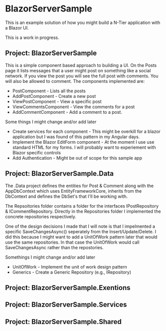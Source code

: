 # BlazorServerSample

This is an example solution of how you might build a N-Tier application with a Blazor UI.

This is a work in progress.

## Project: BlazorServerSample

This is a simple component based approach to building a UI. On the Posts page it lists messages that a user might post on something like a social network. If you view the post you will see the full post with comments. You will also be allowed to comment. The components implemented are:

- PostComponent - Lists all the posts
- AddPostComponent - Create a new post
- ViewPostComponent - View a specific post
-   ViewCommentsComponent - View the comments for a post
-   AddCommentComponent - Add a comment to a post.

Some things I might change and/or add later
- Create services for each component - This might be overkill for a blazor application but I was found of this pattern in my Angular days.
- Implement the Blazor EditForm component - At the moment I use use standard HTML for my forms. I will probably want to experiement with Blazor specific controls
- Add Authentication - Might be out of scope for this sample app

## Project: BlazorServerSample.Data

The .Data project defines the entities for Post & Comment along with the AppDbContext which uses EntityFrameworkCore, inherits from the DbContext and defines the DbSet<T>'s that I'll be working with.

The Repsoitories folder contains a folder for the interfaces IPostRepository & ICommentRepository. Directly in the Repositories folder I implemented the concrete repositories respectively. 

One of the design decisions I made that I will note is that I impelmented a specific SaveChangesAsync() seperately from the Insert/Update/Delete. I did this because I might want to add a UnitOfWork pattern later that would use the same repositories. In that case the UnitOfWork would call SaveChangesAsync rather than the repostories.

Somethings I might change and/or add later
- UnitOfWork - Implement the unit of work design pattern
- Generics - Create a Generic Repository (e.g., IRepository<T>)

## Project: BlazorServerSample.Exentions

## Project: BlazorServerSample.Services

## Project: BlazorServerSample.Shared


